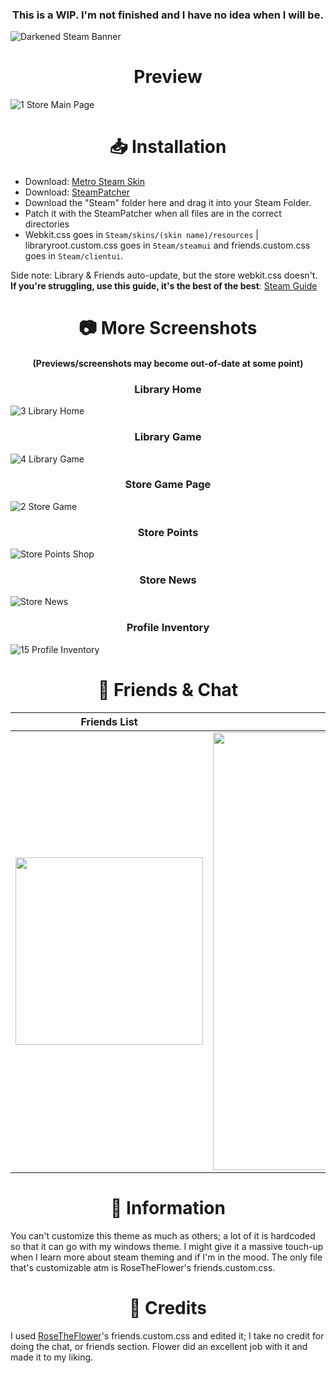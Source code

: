 <h3 align="center"> This is a WIP. I'm not finished and I have no idea when I will be.</h3>

![Darkened Steam Banner](https://user-images.githubusercontent.com/78914154/181785740-fa85772e-c0aa-43f9-a2b8-c9f992812f40.png)


<h1 align="center">Preview</h1>

![1  Store Main Page](https://user-images.githubusercontent.com/78914154/181789314-42a0cddd-8ccf-4812-89e1-cbdf0a930576.png)

<h1 align="center">📥 Installation</h1>


- Download: [Metro Steam Skin](https://metroforsteam.com/)  
- Download: [SteamPatcher](https://github.com/PhantomGamers/SFP/)  
- Download the "Steam" folder here and drag it into your Steam Folder.  
- Patch it with the SteamPatcher when all files are in the correct directories  
- Webkit.css goes in `Steam/skins/(skin name)/resources` | libraryroot.custom.css goes in `Steam/steamui` and friends.custom.css goes in `Steam/clientui`.  

Side note: Library & Friends auto-update, but the store webkit.css doesn't.  
**If you're struggling, use this guide, it's the best of the best**: [Steam Guide](https://steamcommunity.com/sharedfiles/filedetails/?id=1941650801)  


<h1 align="center", margin= "0">📷 More Screenshots</h1>

<h4 align="center">(Previews/screenshots may become out-of-date at some point)</h4>

<h3 align="center">Library Home</h3>

![3  Library Home](https://user-images.githubusercontent.com/78914154/181786477-1dfadbd6-f8fc-490b-bf6e-bc5157da03dd.png)

<h3 align="center">Library Game</h3>

![4  Library Game](https://user-images.githubusercontent.com/78914154/181786564-e8b887de-66d0-4e8c-b31d-2d7c8db48181.png)

<h3 align="center">Store Game Page</h3>

![2  Store Game](https://user-images.githubusercontent.com/78914154/181786367-1fc3d957-ef82-493b-92b3-76530f8162d2.png)

<h3 align="center">Store Points</h3>

![Store Points Shop](https://user-images.githubusercontent.com/78914154/182877466-2418ccaf-c05b-4611-a415-aeb570588a0e.png)

<h3 align="center">Store News</h3>

![Store News](https://user-images.githubusercontent.com/78914154/182877536-0eecca6b-393d-456f-a846-03fd62e81d93.png)

<h3 align="center">Profile Inventory</h3>

![15  Profile Inventory](https://user-images.githubusercontent.com/78914154/182877225-41d80cc7-720e-46c9-9ba1-477e52050c18.png)

<h1 align="center", margin= "0">💬 Friends & Chat</h1>


| Friends List | Friends Chat |
| :---------: | :---------: |
| <img width=300 src="https://user-images.githubusercontent.com/78914154/181792205-c700d2f8-ce82-4ab1-9a39-6740271d21e4.png"></img>  | <img width=700 src="https://user-images.githubusercontent.com/78914154/181792209-a920fd68-5fa5-44ef-9803-373459f84f60.png"></img>  |

<h1 align="center">📌 Information</h1>

You can't customize this theme as much as others; a lot of it is hardcoded so that it can go with my windows theme. I might give it a massive touch-up when I learn more about steam theming and if I'm in the mood. The only file that's customizable atm is RoseTheFlower's friends.custom.css.


<h1 align="center">📜 Credits</h1>

I used [RoseTheFlower](https://github.com/RoseTheFlower/newsteamchat)'s friends.custom.css and edited it; I take no credit for doing the chat, or friends section. Flower did an excellent job with it and made it to my liking.
